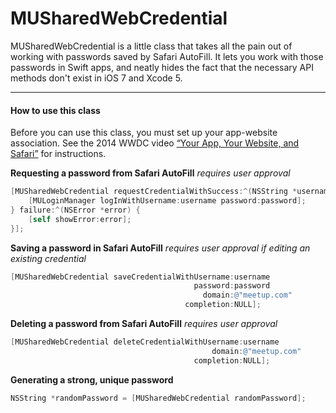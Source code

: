 MUSharedWebCredential
=====================

MUSharedWebCredential is a little class that takes all the pain out of working with passwords saved by Safari AutoFill. It lets you work with those passwords in Swift apps, and neatly hides the fact that the necessary API methods don't exist in iOS 7 and Xcode 5.

----

#### How to use this class

Before you can use this class, you must set up your app-website association. See the 2014 WWDC video [“Your App, Your Website, and Safari”](https://developer.apple.com/videos/wwdc/2014/#506) for instructions.

**Requesting a password from Safari AutoFill**
_requires user approval_
```objective-c
[MUSharedWebCredential requestCredentialWithSuccess:^(NSString *username, NSString *password, NSString *domain) {
    [MULoginManager logInWithUsername:username password:password];
} failure:^(NSError *error) {
    [self showError:error];
}];
```

**Saving a password in Safari AutoFill**
_requires user approval if editing an existing credential_
```objective-c
[MUSharedWebCredential saveCredentialWithUsername:username
                                         password:password
                                           domain:@"meetup.com"
                                       completion:NULL];
```

**Deleting a password from Safari AutoFill**
_requires user approval_
```objective-c
[MUSharedWebCredential deleteCredentialWithUsername:username
                                             domain:@"meetup.com"
                                         completion:NULL];
```

**Generating a strong, unique password**
```objective-c
NSString *randomPassword = [MUSharedWebCredential randomPassword];
```